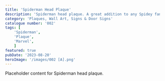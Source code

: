 ```yaml
---
title: 'Spiderman Head Plaque'
description: 'Spiderman head plaque. A great addition to any Spidey fans game room office or bedroom'
category: 'Plaques, Wall Art, Signs & Door Signs'
catalogue number: '002'
tags: [
    'Spiderman', 
    'Plaque', 
    'Marvel',
    ]
featured: true
pubDate: '2023-08-20'
heroImage: '/images/002 [A].png'
---
```


Placeholder content for Spiderman head plaque.